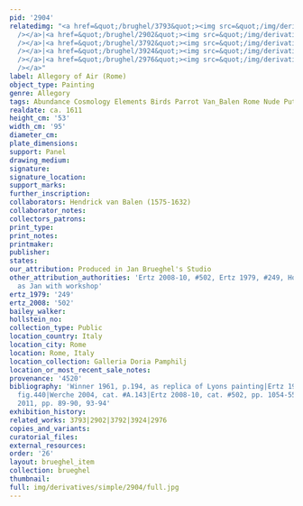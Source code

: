 ```yaml
---
pid: '2904'
relatedimg: "<a href=&quot;/brughel/3793&quot;><img src=&quot;/img/derivatives/simple/3793/thumbnail.jpg&quot;
  /></a>|<a href=&quot;/brughel/2902&quot;><img src=&quot;/img/derivatives/simple/2902/thumbnail.jpg&quot;
  /></a>|<a href=&quot;/brughel/3792&quot;><img src=&quot;/img/derivatives/simple/3792/thumbnail.jpg&quot;
  /></a>|<a href=&quot;/brughel/3924&quot;><img src=&quot;/img/derivatives/simple/3924/thumbnail.jpg&quot;
  /></a>|<a href=&quot;/brughel/2976&quot;><img src=&quot;/img/derivatives/simple/2976/thumbnail.jpg&quot;
  /></a>"
label: Allegory of Air (Rome)
object_type: Painting
genre: Allegory
tags: Abundance Cosmology Elements Birds Parrot Van_Balen Rome Nude Putti
realdate: ca. 1611
height_cm: '53'
width_cm: '95'
diameter_cm: 
plate_dimensions: 
support: Panel
drawing_medium: 
signature: 
signature_location: 
support_marks: 
further_inscription: 
collaborators: Hendrick van Balen (1575-1632)
collaborator_notes: 
collectors_patrons: 
print_type: 
print_notes: 
printmaker: 
publisher: 
states: 
our_attribution: Produced in Jan Brueghel's Studio
other_attribution_authorities: 'Ertz 2008-10, #502, Ertz 1979, #249, Honig database
  as Jan with workshop'
ertz_1979: '249'
ertz_2008: '502'
bailey_walker: 
hollstein_no: 
collection_type: Public
location_country: Italy
location_city: Rome
location: Rome, Italy
location_collection: Galleria Doria Pamphilj
location_or_most_recent_sale_notes: 
provenance: '4520'
bibliography: 'Winner 1961, p.194, as replica of Lyons painting|Ertz 1979, cat. #249,
  fig.440|Werche 2004, cat. #A.143|Ertz 2008-10, cat. #502, pp. 1054-55|Rikken & Smith
  2011, pp. 89-90, 93-94'
exhibition_history: 
related_works: 3793|2902|3792|3924|2976
copies_and_variants: 
curatorial_files: 
external_resources: 
order: '26'
layout: brueghel_item
collection: brueghel
thumbnail: 
full: img/derivatives/simple/2904/full.jpg
---
```

